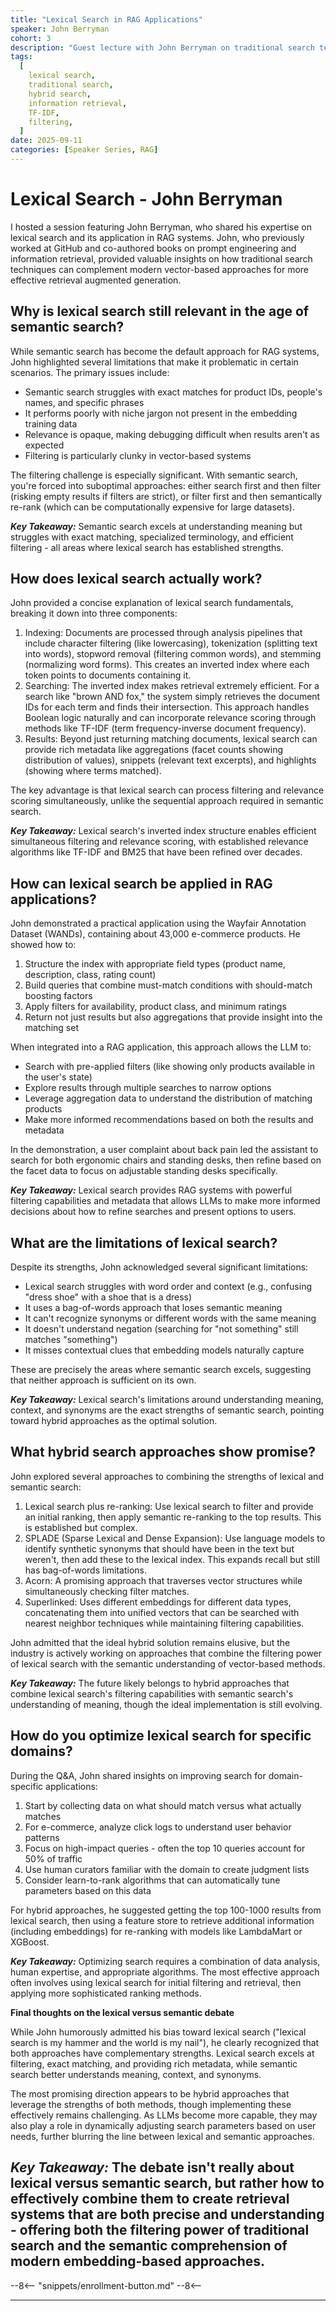 ```yaml
---
title: "Lexical Search in RAG Applications"
speaker: John Berryman
cohort: 3
description: "Guest lecture with John Berryman on traditional search techniques, their application in RAG systems, and how lexical search complements semantic search"
tags:
  [
    lexical search,
    traditional search,
    hybrid search,
    information retrieval,
    TF-IDF,
    filtering,
  ]
date: 2025-09-11
categories: [Speaker Series, RAG]
---
```


# Lexical Search - John Berryman



I hosted a session featuring John Berryman, who shared his expertise on lexical search and its application in RAG systems. John, who previously worked at GitHub and co-authored books on prompt engineering and information retrieval, provided valuable insights on how traditional search techniques can complement modern vector-based approaches for more effective retrieval augmented generation.

<!-- more -->

## Why is lexical search still relevant in the age of semantic search?

While semantic search has become the default approach for RAG systems, John highlighted several limitations that make it problematic in certain scenarios. The primary issues include:

- Semantic search struggles with exact matches for product IDs, people's names, and specific phrases
- It performs poorly with niche jargon not present in the embedding training data
- Relevance is opaque, making debugging difficult when results aren't as expected
- Filtering is particularly clunky in vector-based systems

The filtering challenge is especially significant. With semantic search, you're forced into suboptimal approaches: either search first and then filter (risking empty results if filters are strict), or filter first and then semantically re-rank (which can be computationally expensive for large datasets).

**_Key Takeaway:_** Semantic search excels at understanding meaning but struggles with exact matching, specialized terminology, and efficient filtering - all areas where lexical search has established strengths.

## How does lexical search actually work?

John provided a concise explanation of lexical search fundamentals, breaking it down into three components:

1. Indexing: Documents are processed through analysis pipelines that include character filtering (like lowercasing), tokenization (splitting text into words), stopword removal (filtering common words), and stemming (normalizing word forms). This creates an inverted index where each token points to documents containing it.
2. Searching: The inverted index makes retrieval extremely efficient. For a search like "brown AND fox," the system simply retrieves the document IDs for each term and finds their intersection. This approach handles Boolean logic naturally and can incorporate relevance scoring through methods like TF-IDF (term frequency-inverse document frequency).
3. Results: Beyond just returning matching documents, lexical search can provide rich metadata like aggregations (facet counts showing distribution of values), snippets (relevant text excerpts), and highlights (showing where terms matched).

The key advantage is that lexical search can process filtering and relevance scoring simultaneously, unlike the sequential approach required in semantic search.

**_Key Takeaway:_** Lexical search's inverted index structure enables efficient simultaneous filtering and relevance scoring, with established relevance algorithms like TF-IDF and BM25 that have been refined over decades.

## How can lexical search be applied in RAG applications?

John demonstrated a practical application using the Wayfair Annotation Dataset (WANDs), containing about 43,000 e-commerce products. He showed how to:

1. Structure the index with appropriate field types (product name, description, class, rating count)
2. Build queries that combine must-match conditions with should-match boosting factors
3. Apply filters for availability, product class, and minimum ratings
4. Return not just results but also aggregations that provide insight into the matching set

When integrated into a RAG application, this approach allows the LLM to:

- Search with pre-applied filters (like showing only products available in the user's state)
- Explore results through multiple searches to narrow options
- Leverage aggregation data to understand the distribution of matching products
- Make more informed recommendations based on both the results and metadata

In the demonstration, a user complaint about back pain led the assistant to search for both ergonomic chairs and standing desks, then refine based on the facet data to focus on adjustable standing desks specifically.

**_Key Takeaway:_** Lexical search provides RAG systems with powerful filtering capabilities and metadata that allows LLMs to make more informed decisions about how to refine searches and present options to users.

## What are the limitations of lexical search?

Despite its strengths, John acknowledged several significant limitations:

- Lexical search struggles with word order and context (e.g., confusing "dress shoe" with a shoe that is a dress)
- It uses a bag-of-words approach that loses semantic meaning
- It can't recognize synonyms or different words with the same meaning
- It doesn't understand negation (searching for "not something" still matches "something")
- It misses contextual clues that embedding models naturally capture

These are precisely the areas where semantic search excels, suggesting that neither approach is sufficient on its own.

**_Key Takeaway:_** Lexical search's limitations around understanding meaning, context, and synonyms are the exact strengths of semantic search, pointing toward hybrid approaches as the optimal solution.

## What hybrid search approaches show promise?

John explored several approaches to combining the strengths of lexical and semantic search:

1. Lexical search plus re-ranking: Use lexical search to filter and provide an initial ranking, then apply semantic re-ranking to the top results. This is established but complex.
2. SPLADE (Sparse Lexical and Dense Expansion): Use language models to identify synthetic synonyms that should have been in the text but weren't, then add these to the lexical index. This expands recall but still has bag-of-words limitations.
3. Acorn: A promising approach that traverses vector structures while simultaneously checking filter matches.
4. Superlinked: Uses different embeddings for different data types, concatenating them into unified vectors that can be searched with nearest neighbor techniques while maintaining filtering capabilities.

John admitted that the ideal hybrid solution remains elusive, but the industry is actively working on approaches that combine the filtering power of lexical search with the semantic understanding of vector-based methods.

**_Key Takeaway:_** The future likely belongs to hybrid approaches that combine lexical search's filtering capabilities with semantic search's understanding of meaning, though the ideal implementation is still evolving.

## How do you optimize lexical search for specific domains?

During the Q&A, John shared insights on improving search for domain-specific applications:

1. Start by collecting data on what should match versus what actually matches
2. For e-commerce, analyze click logs to understand user behavior patterns
3. Focus on high-impact queries - often the top 10 queries account for 50% of traffic
4. Use human curators familiar with the domain to create judgment lists
5. Consider learn-to-rank algorithms that can automatically tune parameters based on this data

For hybrid approaches, he suggested getting the top 100-1000 results from lexical search, then using a feature store to retrieve additional information (including embeddings) for re-ranking with models like LambdaMart or XGBoost.

**_Key Takeaway:_** Optimizing search requires a combination of data analysis, human expertise, and appropriate algorithms. The most effective approach often involves using lexical search for initial filtering and retrieval, then applying more sophisticated ranking methods.

**Final thoughts on the lexical versus semantic debate**

While John humorously admitted his bias toward lexical search ("lexical search is my hammer and the world is my nail"), he clearly recognized that both approaches have complementary strengths. Lexical search excels at filtering, exact matching, and providing rich metadata, while semantic search better understands meaning, context, and synonyms.

The most promising direction appears to be hybrid approaches that leverage the strengths of both methods, though implementing these effectively remains challenging. As LLMs become more capable, they may also play a role in dynamically adjusting search parameters based on user needs, further blurring the line between lexical and semantic approaches.

## **_Key Takeaway:_** The debate isn't really about lexical versus semantic search, but rather how to effectively combine them to create retrieval systems that are both precise and understanding - offering both the filtering power of traditional search and the semantic comprehension of modern embedding-based approaches.

--8<--
"snippets/enrollment-button.md"
--8<--

---
